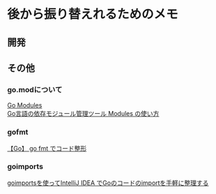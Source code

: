 # 後から振り替えれるためのメモ

## 開発

## その他

### go.modについて

[Go Modules](https://qiita.com/propella/items/e49bccc88f3cc2407745)  
[Go言語の依存モジュール管理ツール Modules の使い方](https://qiita.com/uchiko/items/64fb3020dd64cf211d4e)  

### gofmt
[【Go】 go fmt でコード整形](https://qiita.com/taji-taji/items/6d286bf4483a4c6ceed6)  

### goimports
[goimportsを使ってIntelliJ IDEA でGoのコードのimportを手軽に整理する](https://qiita.com/dmnlk/items/c423d5853cc129ab77a4)